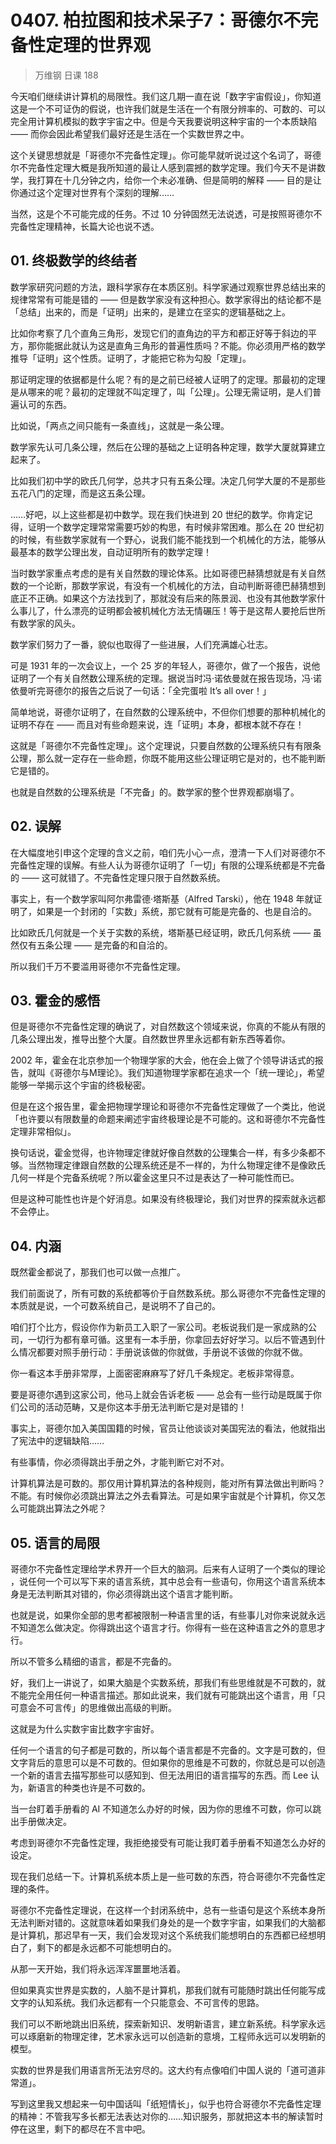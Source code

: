 # 0407. 柏拉图和技术呆子7：哥德尔不完备性定理的世界观
> 万维钢 日课 188

今天咱们继续讲计算机的局限性。我们这几期一直在说「数字宇宙假设」，你知道这是一个不可证伪的假说，也许我们就是生活在一个有限分辨率的、可数的、可以完全用计算机模拟的数字宇宙之中。但是今天我要说明这种宇宙的一个本质缺陷 —— 而你会因此希望我们最好还是生活在一个实数世界之中。

这个关键思想就是「哥德尔不完备性定理」。你可能早就听说过这个名词了，哥德尔不完备性定理大概是我所知道的最让人感到震撼的数学定理。我们今天不是讲数学，我打算在十几分钟之内，给你一个未必准确、但是简明的解释 —— 目的是让你通过这个定理对世界有个深刻的理解……

当然，这是个不可能完成的任务。不过 10 分钟固然无法说透，可是按照哥德尔不完备性定理精神，长篇大论也说不透。

## 01. 终极数学的终结者

数学家研究问题的方法，跟科学家存在本质区别。科学家通过观察世界总结出来的规律常常有可能是错的 —— 但是数学家没有这种担心。数学家得出的结论都不是「总结」出来的，而是「证明」出来的，是建立在坚实的逻辑基础之上。

比如你考察了几个直角三角形，发现它们的直角边的平方和都正好等于斜边的平方，那你能据此就认为这是直角三角形的普遍性质吗？不能。你必须用严格的数学推导「证明」这个性质。证明了，才能把它称为勾股「定理」。

那证明定理的依据都是什么呢？有的是之前已经被人证明了的定理。那最初的定理是从哪来的呢？最初的定理就不叫定理了，叫「公理」。公理无需证明，是人们普遍认可的东西。

比如说，「两点之间只能有一条直线」，这就是一条公理。

数学家先认可几条公理，然后在公理的基础之上证明各种定理，数学大厦就算建立起来了。

比如我们初中学的欧氏几何学，总共才只有五条公理。决定几何学大厦的不是那些五花八门的定理，而是这五条公理。

……好吧，以上这些都是初中数学。现在我们快进到 20 世纪的数学。你肯定记得，证明一个数学定理常常需要巧妙的构思，有时候非常困难。那么在 20 世纪初的时候，有些数学家就有一个野心，说我们能不能找到一个机械化的方法，能够从最基本的数学公理出发，自动证明所有的数学定理！

当时数学家重点考虑的是有关自然数的理论体系。比如哥德巴赫猜想就是有关自然数的一个论断，那数学家说，有没有一个机械化的方法，自动判断哥德巴赫猜想到底正不正确。如果这个方法找到了，那就没有后来的陈景润、也没有其他数学家什么事儿了，什么漂亮的证明都会被机械化方法无情碾压！等于是这帮人要抢后世所有数学家的风头。

数学家们努力了一番，貌似也取得了一些进展，人们充满雄心壮志。

可是 1931 年的一次会议上，一个 25 岁的年轻人，哥德尔，做了一个报告，说他证明了一个有关自然数公理系统的定理。据说当时冯·诺依曼就在报告现场，冯·诺依曼听完哥德尔的报告之后说了一句话：「全完蛋啦 It’s all over！」

简单地说，哥德尔证明了，在自然数的公理系统中，不但你们想要的那种机械化的证明不存在 —— 而且对有些命题来说，连「证明」本身，都根本就不存在！

这就是「哥德尔不完备性定理」。这个定理说，只要自然数的公理系统只有有限条公理，那么就一定存在一些命题，你既不能用这些公理证明它是对的，也不能判断它是错的。

也就是自然数的公理系统是「不完备」的。数学家的整个世界观都崩塌了。

## 02. 误解

在大幅度地引申这个定理的含义之前，咱们先小心一点，澄清一下人们对哥德尔不完备性定理的误解。有些人认为哥德尔证明了「一切」有限的公理系统都是不完备的 —— 这可就错了。不完备性定理只限于自然数系统。

事实上，有一个数学家叫阿尔弗雷德·塔斯基（Alfred Tarski），他在 1948 年就证明了，如果是一个封闭的「实数」系统，那它就有可能是完备的、也是自洽的。

比如欧氏几何就是一个关于实数的系统，塔斯基已经证明，欧氏几何系统 —— 虽然仅有五条公理 —— 是完备的和自洽的。

所以我们千万不要滥用哥德尔不完备性定理。

## 03. 霍金的感悟

但是哥德尔不完备性定理的确说了，对自然数这个领域来说，你真的不能从有限的几条公理出发，推导出整个大厦。自然数世界里永远都有新东西等着你。

2002 年，霍金在北京参加一个物理学家的大会，他在会上做了个领导讲话式的报告，就叫《哥德尔与M理论》。我们知道物理学家都在追求一个「统一理论」，希望能够一举揭示这个宇宙的终极秘密。

但是在这个报告里，霍金把物理学理论和哥德尔不完备性定理做了一个类比，他说「也许要以有限数量的命题来阐述宇宙终极理论是不可能的。这和哥德尔不完备性定理非常相似」。

换句话说，霍金觉得，也许物理定律就好像自然数的公理集合一样，有多少条都不够。当然物理定律跟自然数的公理系统还是不一样的，为什么物理定律不是像欧氏几何一样是个完备系统呢？所以霍金这里只不过是表达了一种可能性而已。

但是这种可能性也许是个好消息。如果没有终极理论，我们对世界的探索就永远都不会停止。

## 04. 内涵

既然霍金都说了，那我们也可以做一点推广。

我们前面说了，所有可数的系统都等价于自然数系统。那么哥德尔不完备性定理的本质就是说，一个可数系统自己，是说明不了自己的。

咱们打个比方，假设你作为新员工入职了一家公司。老板说我们是一家成熟的公司，一切行为都有章可循。这里有一本手册，你拿回去好好学习。以后不管遇到什么情况都要对照手册行动：手册说该做的你就做，手册说不该做的你就不做。

你一看这本手册非常厚，上面密密麻麻写了好几千条规定。老板非常得意。

要是哥德尔遇到这家公司，他马上就会告诉老板 —— 总会有一些行动是既属于你们公司的活动范畴，又是你这本手册无法判断它是对是错的！

事实上，哥德尔加入美国国籍的时候，官员让他谈谈对美国宪法的看法，他就指出了宪法中的逻辑缺陷……

有些事情，你必须得跳出手册之外，才能判断它对不对。

计算机算法是可数的。那仅用计算机算法的各种规则，能对所有算法做出判断吗？不能。有时候你必须跳出算法之外去看算法。可是如果宇宙就是个计算机，你又怎么可能跳出算法之外呢？

## 05. 语言的局限

哥德尔不完备性定理给学术界开一个巨大的脑洞。后来有人证明了一个类似的理论 ，说任何一个可以写下来的语言系统，其中总会有一些语句，你用这个语言系统本身是无法判断其对错的，你必须得跳出这个语言才能判断。

也就是说，如果你全部的思考都被限制一种语言里的话，有些事儿对你来说就永远不知道怎么做决定。你得跳出这个语言才行。你得有一些在这种语言之外的意思才行。

所以不管多么精细的语言，都是不完备的。

好，我们上一讲说了，如果大脑是个实数系统，那我们有些思维就是不可数的，就不能完全用任何一种语言描述。那如此说来，我们就有可能跳出这个语言，用「只可意会不可言传」的思维做出高级的判断。

这就是为什么实数宇宙比数字宇宙好。

任何一个语言的句子都是可数的，所以每个语言都是不完备的。文字是可数的，但文字背后的意思可以是不可数的。但如果你的思维是不可数的，你就总是可以创造一个新的语言去描写那些可以感知到、但无法用旧的语言描写的东西。而 Lee 认为，新语言的种类也许是不可数的。

当一台盯着手册看的 AI 不知道怎么办好的时候，因为你的思维不可数，你可以跳出手册做决定。

考虑到哥德尔不完备性定理，我拒绝接受有可能让我盯着手册看不知道怎么办好的设定。

现在我们总结一下。计算机系统本质上是一些可数的东西，符合哥德尔不完备性定理的条件。

哥德尔不完备性定理说，在这样一个封闭系统中，总有一些语句是这个系统本身所无法判断对错的。这就意味着如果我们身处的是一个数字宇宙，如果我们的大脑都是计算机，那迟早有一天，我们会发现对这个系统我们能想明白的东西都已经想明白了，剩下的都是永远都不可能想明白的。

从那一天开始，我们将永远浑浑噩噩地活着。

但如果真实世界是实数的，人脑不是计算机，那我们就有可能随时跳出任何能写成文字的认知系统。我们永远都有一个只能意会、不可言传的思路。

我们可以不断地跳出旧系统，探索新知识、发明新语言，建立新系统。科学家永远可以琢磨新的物理定律，艺术家永远可以创造新的意境，工程师永远可以发明新的模型。

实数的世界是我们用语言所无法穷尽的。这大约有点像咱们中国人说的「道可道非常道」。

写到这里我又想起来一句中国话叫「纸短情长」，似乎也符合哥德尔不完备性定理的精神：不管我写多长都无法表达对你的……知识服务，那就把这本书的解读暂时停在这里，剩下的都尽在不言中吧。



